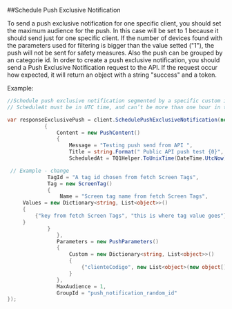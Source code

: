 ##Schedule Push Exclusive Notification

To send a push exclusive notification for one specific client, you should set the maximum audience for the push. In this case will be set to 1 because it should send just for one specific client.  If the number of devices found with the parameters used for filtering is bigger than the value setted ("1"), the push will not be sent for safety measures. Also the push can be grouped by an categorie id.
In order to create a push exclusive notification, you should send a Push Exclusive Notification request to the API. If the request occur how expected, it will return an object with a string "success" and a token.

Example:

```csharp
//Schedule push exclusive notification segmented by a specific custom identification and send with a tag
// ScheduleAt must be in UTC time, and can’t be more than one hour in the past.

var responseExclusivePush = client.SchedulePushExclusiveNotification(new TQ1PushExclusiveRequest()
            {
                Content = new PushContent()
                {
                    Message = "Testing push send from API ",
                    Title = string.Format(" Public API push test {0}", TQ1Helper.ToUnixTime(DateTime.Now)),
                    ScheduledAt = TQ1Helper.ToUnixTime(DateTime.UtcNow),

 // Example - change
			 TagId = "A tag id chosen from fetch Screen Tags",
			 Tag = new ScreenTag()
			 {
			     Name = "Screen tag name from fetch Screen Tags",
     Values = new Dictionary<string, List<object>>()
     {
         {"key from fetch Screen Tags", "this is where tag value goes"}
     }
			 }
                },
                Parameters = new PushParameters()
                {
                    Custom = new Dictionary<string, List<object>>()
                    {
                        {"clienteCodigo", new List<object>(new object[] { "this is where client code goes"})}
                    }
                },
                MaxAudience = 1,
                GroupId = "push_notification_random_id"
});
```
